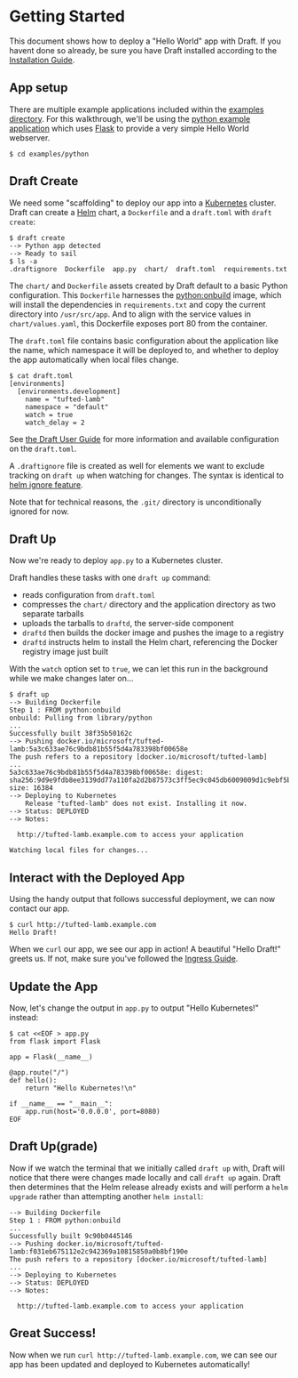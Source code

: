 # Getting Started

This document shows how to deploy a "Hello World" app with Draft. If you havent done so already,
be sure you have Draft installed according to the [Installation Guide][Installation Guide].

## App setup

There are multiple example applications included within the [examples directory](../examples).
For this walkthrough, we'll be using the [python example application](../examples/python) which
uses [Flask](http://flask.pocoo.org/) to provide a very simple Hello World webserver.

```shell
$ cd examples/python
```

## Draft Create

We need some "scaffolding" to deploy our app into a [Kubernetes](https://kubernetes.io/) cluster. Draft can create a [Helm](https://helm.sh/) chart, a `Dockerfile` and a `draft.toml` with `draft create`:

```shell
$ draft create
--> Python app detected
--> Ready to sail
$ ls -a
.draftignore  Dockerfile  app.py  chart/  draft.toml  requirements.txt
```

The `chart/` and `Dockerfile` assets created by Draft default to a basic Python
configuration. This `Dockerfile` harnesses the [python:onbuild](https://hub.docker.com/_/python/)
image, which will install the dependencies in `requirements.txt` and copy the current directory
into `/usr/src/app`. And to align with the service values in `chart/values.yaml`, this Dockerfile
exposes port 80 from the container.

The `draft.toml` file contains basic configuration about the application like the name, which
namespace it will be deployed to, and whether to deploy the app automatically when local files
change.

```shell
$ cat draft.toml
[environments]
  [environments.development]
    name = "tufted-lamb"
    namespace = "default"
    watch = true
    watch_delay = 2
```

See [the Draft User Guide](user-guide.md) for more information and available configuration on the
`draft.toml`.

A `.draftignore` file is created as well for elements we want to exclude tracking on `draft up`
when watching for changes. The syntax is identical to
[helm ignore feature](https://github.com/kubernetes/helm/blob/master/pkg/repo/repotest/testdata/examplechart/.helmignore).

Note that for technical reasons, the `.git/` directory is unconditionally ignored for now.

## Draft Up

Now we're ready to deploy `app.py` to a Kubernetes cluster.

Draft handles these tasks with one `draft up` command:

- reads configuration from `draft.toml`
- compresses the `chart/` directory and the application directory as two separate tarballs
- uploads the tarballs to `draftd`, the server-side component
- `draftd` then builds the docker image and pushes the image to a registry
- `draftd` instructs helm to install the Helm chart, referencing the Docker registry image just built

With the `watch` option set to `true`, we can let this run in the background while we make changes
later on...

```shell
$ draft up
--> Building Dockerfile
Step 1 : FROM python:onbuild
onbuild: Pulling from library/python
...
Successfully built 38f35b50162c
--> Pushing docker.io/microsoft/tufted-lamb:5a3c633ae76c9bdb81b55f5d4a783398bf00658e
The push refers to a repository [docker.io/microsoft/tufted-lamb]
...
5a3c633ae76c9bdb81b55f5d4a783398bf00658e: digest: sha256:9d9e9fdb8ee3139dd77a110fa2d2b87573c3ff5ec9c045db6009009d1c9ebf5b size: 16384
--> Deploying to Kubernetes
    Release "tufted-lamb" does not exist. Installing it now.
--> Status: DEPLOYED
--> Notes:
     
  http://tufted-lamb.example.com to access your application

Watching local files for changes...
```

## Interact with the Deployed App

Using the handy output that follows successful deployment, we can now contact our app.

```shell
$ curl http://tufted-lamb.example.com
Hello Draft!
```

When we `curl` our app, we see our app in action! A beautiful "Hello Draft!" greets us.  If not, make sure you've followed the [Ingress Guide](ingress.md).

## Update the App

Now, let's change the output in `app.py` to output "Hello Kubernetes!" instead:

```shell
$ cat <<EOF > app.py
from flask import Flask

app = Flask(__name__)

@app.route("/")
def hello():
    return "Hello Kubernetes!\n"

if __name__ == "__main__":
    app.run(host='0.0.0.0', port=8080)
EOF
```

## Draft Up(grade)

Now if we watch the terminal that we initially called `draft up` with, Draft will notice that there
were changes made locally and call `draft up` again. Draft then determines that the Helm release
already exists and will perform a `helm upgrade` rather than attempting another `helm install`:

```shell
--> Building Dockerfile
Step 1 : FROM python:onbuild
...
Successfully built 9c90b0445146
--> Pushing docker.io/microsoft/tufted-lamb:f031eb675112e2c942369a10815850a0b8bf190e
The push refers to a repository [docker.io/microsoft/tufted-lamb]
...
--> Deploying to Kubernetes
--> Status: DEPLOYED
--> Notes:
     
  http://tufted-lamb.example.com to access your application
```

## Great Success!

Now when we run `curl http://tufted-lamb.example.com`, we can see our app has been updated and deployed to Kubernetes automatically!


[Installation Guide]: install.md
[Helm]: https://github.com/kubernetes/helm
[Kubernetes]: https://kubernetes.io/
[Python]: https://www.python.org/
